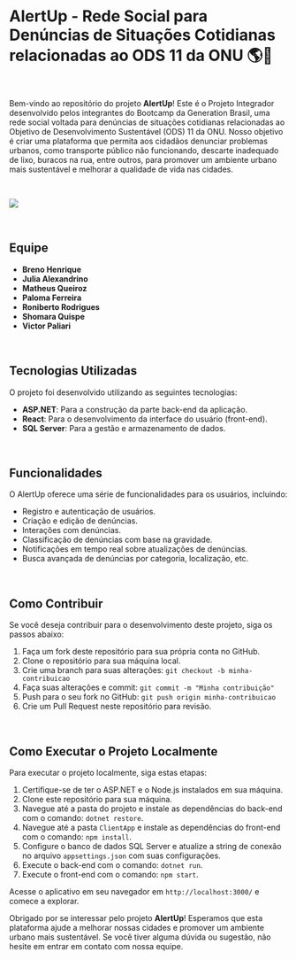 # AlertUp - Rede Social para Denúncias de Situações Cotidianas relacionadas ao ODS 11 da ONU :earth_americas::leaves:

<br>

Bem-vindo ao repositório do projeto **AlertUp**! Este é o Projeto Integrador desenvolvido pelos integrantes do Bootcamp da Generation Brasil, uma rede social voltada para denúncias de situações cotidianas relacionadas ao Objetivo de Desenvolvimento Sustentável (ODS) 11 da ONU. Nosso objetivo é criar uma plataforma que permita aos cidadãos denunciar problemas urbanos, como transporte público não funcionando, descarte inadequado de lixo, buracos na rua, entre outros, para promover um ambiente urbano mais sustentável e melhorar a qualidade de vida nas cidades.

<br>

![](https://www.acij.com.br/index/wp-content/uploads/2020/10/ods-11-preve-cidades-e-comunidades-sustentaveis-1024x538.jpg)

<br>

## Equipe

- **Breno Henrique**
- **Julia Alexandrino**
- **Matheus Queiroz**
- **Paloma Ferreira**
- **Roniberto Rodrigues**
- **Shomara Quispe**
- **Victor Paliari**

<br>

## Tecnologias Utilizadas

O projeto foi desenvolvido utilizando as seguintes tecnologias:

- **ASP.NET**: Para a construção da parte back-end da aplicação.
- **React**: Para o desenvolvimento da interface do usuário (front-end).
- **SQL Server**: Para a gestão e armazenamento de dados.

<br>

## Funcionalidades

O AlertUp oferece uma série de funcionalidades para os usuários, incluindo:

- Registro e autenticação de usuários.
- Criação e edição de denúncias.
- Interações com denúncias.
- Classificação de denúncias com base na gravidade.
- Notificações em tempo real sobre atualizações de denúncias.
- Busca avançada de denúncias por categoria, localização, etc.

<br>

## Como Contribuir

Se você deseja contribuir para o desenvolvimento deste projeto, siga os passos abaixo:

1. Faça um fork deste repositório para sua própria conta no GitHub.
2. Clone o repositório para sua máquina local.
3. Crie uma branch para suas alterações: `git checkout -b minha-contribuicao`
4. Faça suas alterações e commit: `git commit -m "Minha contribuição"`
5. Push para o seu fork no GitHub: `git push origin minha-contribuicao`
6. Crie um Pull Request neste repositório para revisão.

<br>

## Como Executar o Projeto Localmente

Para executar o projeto localmente, siga estas etapas:

1. Certifique-se de ter o ASP.NET e o Node.js instalados em sua máquina.
2. Clone este repositório para sua máquina.
3. Navegue até a pasta do projeto e instale as dependências do back-end com o comando: `dotnet restore`.
4. Navegue até a pasta `ClientApp` e instale as dependências do front-end com o comando: `npm install`.
5. Configure o banco de dados SQL Server e atualize a string de conexão no arquivo `appsettings.json` com suas configurações.
6. Execute o back-end com o comando: `dotnet run`.
7. Execute o front-end com o comando: `npm start`.

Acesse o aplicativo em seu navegador em `http://localhost:3000/` e comece a explorar.

Obrigado por se interessar pelo projeto **AlertUp**! Esperamos que esta plataforma ajude a melhorar nossas cidades e promover um ambiente urbano mais sustentável. Se você tiver alguma dúvida ou sugestão, não hesite em entrar em contato com nossa equipe.